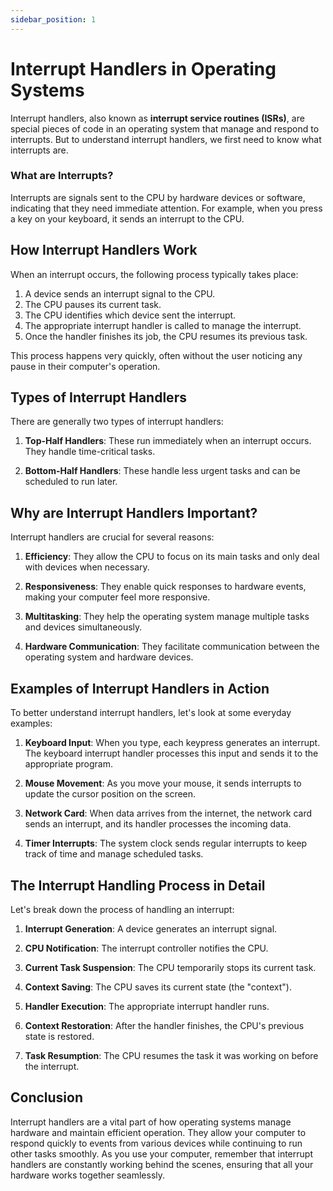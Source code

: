 ```yaml
---
sidebar_position: 1
---
```


# Interrupt Handlers in Operating Systems

Interrupt handlers, also known as **interrupt service routines (ISRs)**, are special pieces of code in an operating system that manage and respond to interrupts. But to understand interrupt handlers, we first need to know what interrupts are.

### What are Interrupts?

Interrupts are signals sent to the CPU by hardware devices or software, indicating that they need immediate attention. For example, when you press a key on your keyboard, it sends an interrupt to the CPU.

## How Interrupt Handlers Work

When an interrupt occurs, the following process typically takes place:

1. A device sends an interrupt signal to the CPU.
2. The CPU pauses its current task.
3. The CPU identifies which device sent the interrupt.
4. The appropriate interrupt handler is called to manage the interrupt.
5. Once the handler finishes its job, the CPU resumes its previous task.

This process happens very quickly, often without the user noticing any pause in their computer's operation.

## Types of Interrupt Handlers

There are generally two types of interrupt handlers:

1. **Top-Half Handlers**: These run immediately when an interrupt occurs. They handle time-critical tasks.

2. **Bottom-Half Handlers**: These handle less urgent tasks and can be scheduled to run later.

## Why are Interrupt Handlers Important?

Interrupt handlers are crucial for several reasons:

1. **Efficiency**: They allow the CPU to focus on its main tasks and only deal with devices when necessary.

2. **Responsiveness**: They enable quick responses to hardware events, making your computer feel more responsive.

3. **Multitasking**: They help the operating system manage multiple tasks and devices simultaneously.

4. **Hardware Communication**: They facilitate communication between the operating system and hardware devices.

## Examples of Interrupt Handlers in Action

To better understand interrupt handlers, let's look at some everyday examples:

1. **Keyboard Input**: When you type, each keypress generates an interrupt. The keyboard interrupt handler processes this input and sends it to the appropriate program.

2. **Mouse Movement**: As you move your mouse, it sends interrupts to update the cursor position on the screen.

3. **Network Card**: When data arrives from the internet, the network card sends an interrupt, and its handler processes the incoming data.

4. **Timer Interrupts**: The system clock sends regular interrupts to keep track of time and manage scheduled tasks.

## The Interrupt Handling Process in Detail

Let's break down the process of handling an interrupt:

1. **Interrupt Generation**: A device generates an interrupt signal.

2. **CPU Notification**: The interrupt controller notifies the CPU.

3. **Current Task Suspension**: The CPU temporarily stops its current task.

4. **Context Saving**: The CPU saves its current state (the "context").

5. **Handler Execution**: The appropriate interrupt handler runs.

6. **Context Restoration**: After the handler finishes, the CPU's previous state is restored.

7. **Task Resumption**: The CPU resumes the task it was working on before the interrupt.

## Conclusion

Interrupt handlers are a vital part of how operating systems manage hardware and maintain efficient operation. They allow your computer to respond quickly to events from various devices while continuing to run other tasks smoothly. As you use your computer, remember that interrupt handlers are constantly working behind the scenes, ensuring that all your hardware works together seamlessly.
